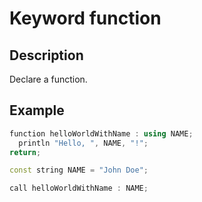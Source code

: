 # Keyword function

## Description

Declare a function.

## Example

```cpp
function helloWorldWithName : using NAME;
  println "Hello, ", NAME, "!";
return;

const string NAME = "John Doe";

call helloWorldWithName : NAME;
```
